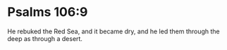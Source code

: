 # Psalms 106:9

He rebuked the Red Sea, and it became dry, and he led them through the deep as through a desert.
